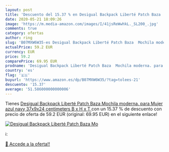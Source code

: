 ```yaml
---
layout: post
title: 'Descuento del 15.37 % en Desigual Backpack Liberté Patch Baza  Mo'
date: 2020-05-21 18:09:26
image: 'https://m.media-amazon.com/images/I/41jsReWwhkL._SL200_.jpg'
comments: true
category: ofertas
author: ring
slug: 'B07MXW6W35-es Desigual Backpack Liberté Patch Baza  Mochila moderna. para Mujer  azul  navy   37x9x24 centimeters  B x H x T '
actualPrice: 59.2 EUR
currency: EUR
price: 59.2
comparePrice: 69.95 EUR
prodname: 'Desigual Backpack Liberté Patch Baza  Mochila moderna. para Mujer  azul  navy   37x9x24 centimeters  B x H x T '
country: 'es'
flag: '🇪🇸'
buyurl: 'https://www.amazon.es/dp/B07MXW6W35/?tag=tolees-21'
descuento: '15.37'
average: '51.586000000000006'
---
```


Tienes [Desigual Backpack Liberté Patch Baza  Mochila moderna. para Mujer  azul  navy   37x9x24 centimeters  B x H x T ](https://www.amazon.es/dp/B07MXW6W35/?tag=tolees-21) con un 15.37 % de descuento con precio de oferta de 59.2 EUR (original: 69.95 EUR) en el siguiente enlace!

[![Desigual Backpack Liberté Patch Baza  Mo](https://m.media-amazon.com/images/I/41jsReWwhkL._SL200_.jpg)](https://www.amazon.es/dp/B07MXW6W35/?tag=tolees-21)

ℹ️:


[🛒 Accede a la oferta!!](https://www.amazon.es/dp/B07MXW6W35/?tag=tolees-21)
